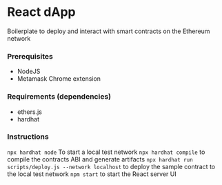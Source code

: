 # React dApp
Boilerplate to deploy and interact with smart contracts on the Ethereum network

### Prerequisites
- NodeJS
- Metamask Chrome extension

### Requirements (dependencies)
- ethers.js
- hardhat

### Instructions
`npx hardhat node` To start a local test network
`npx hardhat compile` to compile the contracts ABI and generate artifacts
`npx hardhat run scripts/deploy.js --network localhost` to deploy the sample contract to the local test network
`npm start` to start the React server UI
